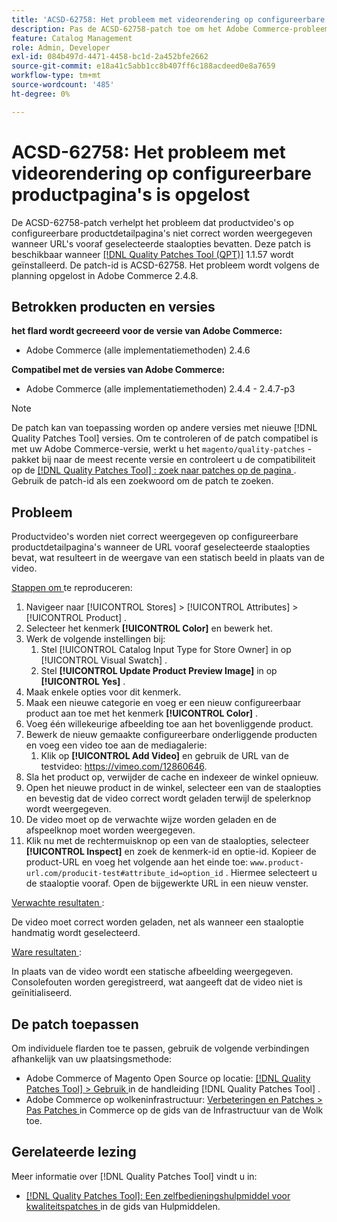 ```yaml
---
title: 'ACSD-62758: Het probleem met videorendering op configureerbare productpagina''s is opgelost'
description: Pas de ACSD-62758-patch toe om het Adobe Commerce-probleem op te lossen waarbij productvideo's op configureerbare productdetailpagina's niet correct worden weergegeven wanneer URL's vooraf geselecteerde staalopties bevatten.
feature: Catalog Management
role: Admin, Developer
exl-id: 084b497d-4471-4458-bc1d-2a452bfe2662
source-git-commit: e18a41c5abb1cc8b407ff6c188acdeed0e8a7659
workflow-type: tm+mt
source-wordcount: '485'
ht-degree: 0%

---
```


# ACSD-62758: Het probleem met videorendering op configureerbare productpagina&#39;s is opgelost

De ACSD-62758-patch verhelpt het probleem dat productvideo&#39;s op configureerbare productdetailpagina&#39;s niet correct worden weergegeven wanneer URL&#39;s vooraf geselecteerde staalopties bevatten. Deze patch is beschikbaar wanneer [[!DNL Quality Patches Tool (QPT)]](/help/tools/quality-patches-tool/quality-patches-tool-to-self-serve-quality-patches.md) 1.1.57 wordt geïnstalleerd. De patch-id is ACSD-62758. Het probleem wordt volgens de planning opgelost in Adobe Commerce 2.4.8.

## Betrokken producten en versies

**het flard wordt gecreeerd voor de versie van Adobe Commerce:**

* Adobe Commerce (alle implementatiemethoden) 2.4.6

**Compatibel met de versies van Adobe Commerce:**

* Adobe Commerce (alle implementatiemethoden) 2.4.4 - 2.4.7-p3

>[!NOTE]
>
>De patch kan van toepassing worden op andere versies met nieuwe [!DNL Quality Patches Tool] versies. Om te controleren of de patch compatibel is met uw Adobe Commerce-versie, werkt u het `magento/quality-patches` -pakket bij naar de meest recente versie en controleert u de compatibiliteit op de [[!DNL Quality Patches Tool] : zoek naar patches op de pagina ](https://experienceleague.adobe.com/tools/commerce-quality-patches/index.html?lang=nl-NL) . Gebruik de patch-id als een zoekwoord om de patch te zoeken.

## Probleem

Productvideo&#39;s worden niet correct weergegeven op configureerbare productdetailpagina&#39;s wanneer de URL vooraf geselecteerde staalopties bevat, wat resulteert in de weergave van een statisch beeld in plaats van de video.

<u> Stappen om </u> te reproduceren:

1. Navigeer naar [!UICONTROL Stores] > [!UICONTROL Attributes] > [!UICONTROL Product] .
1. Selecteer het kenmerk **[!UICONTROL Color]** en bewerk het.
1. Werk de volgende instellingen bij:
   1. Stel [!UICONTROL Catalog Input Type for Store Owner] in op [!UICONTROL Visual Swatch] .
   1. Stel **[!UICONTROL Update Product Preview Image]** in op **[!UICONTROL Yes]** .
1. Maak enkele opties voor dit kenmerk.
1. Maak een nieuwe categorie en voeg er een nieuw configureerbaar product aan toe met het kenmerk **[!UICONTROL Color]** .
1. Voeg één willekeurige afbeelding toe aan het bovenliggende product.
1. Bewerk de nieuw gemaakte configureerbare onderliggende producten en voeg een video toe aan de mediagalerie:
   1. Klik op **[!UICONTROL Add Video]** en gebruik de URL van de testvideo: https://vimeo.com/12860646.
1. Sla het product op, verwijder de cache en indexeer de winkel opnieuw.
1. Open het nieuwe product in de winkel, selecteer een van de staalopties en bevestig dat de video correct wordt geladen terwijl de spelerknop wordt weergegeven.
1. De video moet op de verwachte wijze worden geladen en de afspeelknop moet worden weergegeven.
1. Klik nu met de rechtermuisknop op een van de staalopties, selecteer **[!UICONTROL Inspect]** en zoek de kenmerk-id en optie-id. Kopieer de product-URL en voeg het volgende aan het einde toe: `www.product-url.com/producit-test#attribute_id=option_id` . Hiermee selecteert u de staaloptie vooraf. Open de bijgewerkte URL in een nieuw venster.

<u> Verwachte resultaten </u>:

De video moet correct worden geladen, net als wanneer een staaloptie handmatig wordt geselecteerd.

<u> Ware resultaten </u>:

In plaats van de video wordt een statische afbeelding weergegeven. Consolefouten worden geregistreerd, wat aangeeft dat de video niet is geïnitialiseerd.

## De patch toepassen

Om individuele flarden toe te passen, gebruik de volgende verbindingen afhankelijk van uw plaatsingsmethode:

* Adobe Commerce of Magento Open Source op locatie: [[!DNL Quality Patches Tool]  > Gebruik ](/help/tools/quality-patches-tool/usage.md) in de handleiding [!DNL Quality Patches Tool] .
* Adobe Commerce op wolkeninfrastructuur: [ Verbeteringen en Patches > Pas Patches ](https://experienceleague.adobe.com/docs/commerce-cloud-service/user-guide/develop/upgrade/apply-patches.html?lang=nl-NL) in Commerce op de gids van de Infrastructuur van de Wolk toe.


## Gerelateerde lezing

Meer informatie over [!DNL Quality Patches Tool] vindt u in:

* [[!DNL Quality Patches Tool]: Een zelfbedieningshulpmiddel voor kwaliteitspatches ](/help/tools/quality-patches-tool/quality-patches-tool-to-self-serve-quality-patches.md) in de gids van Hulpmiddelen.

